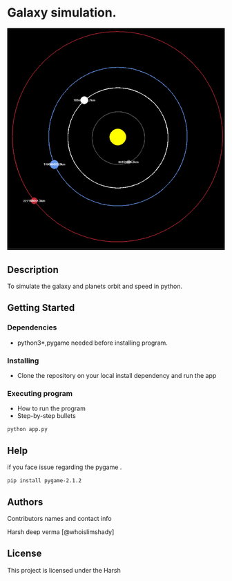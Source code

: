 # Galaxy simulation.

![Galaxy simulation with python](https://github.com/whoislimshady/Galaxy-simulation/blob/main/pic/Screenshot%20from%202022-02-20%2021-44-30.png?raw=true)

## Description

To simulate the galaxy and planets orbit and speed in python.

## Getting Started

### Dependencies

* python3*,pygame needed before installing program.

### Installing

* Clone the repository on your local install dependency and run the app 

### Executing program

* How to run the program
* Step-by-step bullets
```
python app.py
```

## Help

if you face issue regarding the pygame .
```
pip install pygame-2.1.2

```

## Authors

Contributors names and contact info

Harsh deep verma
[@whoislimshady]


## License

This project is licensed under the Harsh 

